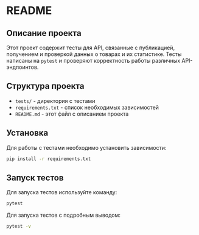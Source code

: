 # README

## Описание проекта
Этот проект содержит тесты для API, связанные с публикацией, получением и проверкой данных о товарах и их статистике. Тесты написаны на `pytest` и проверяют корректность работы различных API-эндпоинтов.

## Структура проекта
- `tests/` - директория с тестами
- `requirements.txt` - список необходимых зависимостей
- `README.md` - этот файл с описанием проекта

## Установка
Для работы с тестами необходимо установить зависимости:

```bash
pip install -r requirements.txt
```

## Запуск тестов
Для запуска тестов используйте команду:

```bash
pytest
```

Для запуска тестов с подробным выводом:

```bash
pytest -v
```



